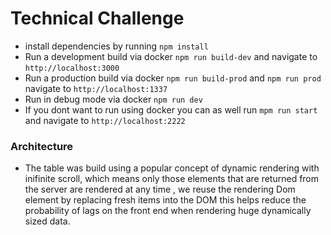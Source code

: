 # Technical Challenge

- install dependencies by running `npm install`
- Run a development build via docker `npm run build-dev` and navigate to `http://localhost:3000`
- Run a production build via docker `npm run build-prod` and `npm run prod` navigate to `http://localhost:1337`
- Run in debug mode via docker `npm run dev`
- If you dont want to run using docker you can as well run `mpm run start` and navigate to `http://localhost:2222`

### Architecture

- The table was build using a popular concept of dynamic rendering with inifinite scroll, which means only those elements that are returned from the server are rendered at any time , we reuse the rendering Dom element by replacing fresh items into the DOM this helps reduce the probability of lags on the front end when rendering huge dynamically sized data.
